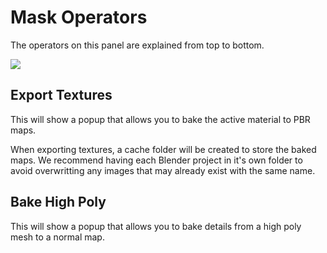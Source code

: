 # Mask Operators

The operators on this panel are explained from top to bottom.

![](../img/panel_bake_operators.png)

## Export Textures

This will show a popup that allows you to bake the active material to PBR maps.

When exporting textures, a cache folder will be created to store the baked maps. We recommend having each Blender project in it's own folder to avoid overwritting any images that may already exist with the same name.

## Bake High Poly

This will show a popup that allows you to bake details from a high poly mesh to a normal map.
